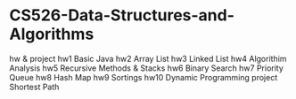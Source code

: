 # CS526-Data-Structures-and-Algorithms
hw &amp; project
hw1 Basic Java
hw2 Array List
hw3 Linked List
hw4 Algorithim Analysis
hw5 Recursive Methods &amp; Stacks
hw6 Binary Search
hw7 Priority Queue
hw8 Hash Map
hw9 Sortings
hw10 Dynamic Programming
project Shortest Path
